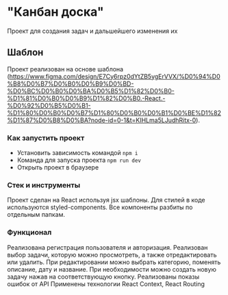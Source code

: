 # "Канбан доска"

Проект для создания задач и дальшейшего изменения их

## Шаблон

Проект реализован на основе шаблона (https://www.figma.com/design/E7Cy6rpz0dYtZB5ygErVVX/%D0%94%D0%B8%D0%B7%D0%B0%D0%B9%D0%BD-%D0%BC%D0%B0%D0%BA%D0%B5%D1%82%D0%B0-%D1%81%D0%B0%D0%B9%D1%82%D0%B0.-React.-%D0%92%D0%B5%D0%B1-%D1%80%D0%B0%D0%B7%D1%80%D0%B0%D0%B1%D0%BE%D1%82%D1%87%D0%B8%D0%BA?node-id=0-1&t=KIHLma5LJudhRitx-0).

### Как запустить проект

- Установить зависимость командой `npm i`
- Команда для запуска проекта `npm run dev`
- Открыть проект в браузере

### Стек и инструменты

Проект сделан на React используя jsx шаблоны.
Для стилей в коде используются styled-components.
Все компоненты разбиты по отдельным папкам.

### Функционал

Реализована регистрация пользователя и авторизация.
Реализован выбор задачи, которую можно просмотреть, а также отредактировать или удалить. При редактировании можно выбрать категорию, поменять описание, дату и название. При необходимости можно создать новую задачу нажав на соответствующую кнопку.
Реализованы показы ошибок от API
Применены технологии React Context, React Routing

